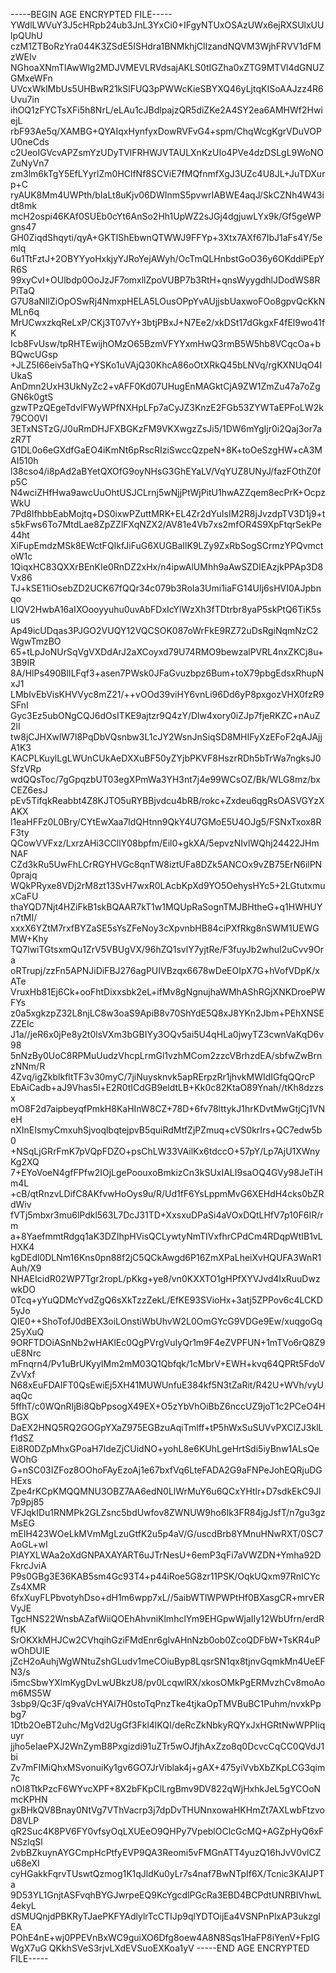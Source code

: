 -----BEGIN AGE ENCRYPTED FILE-----
YWdlLWVuY3J5cHRpb24ub3JnL3YxCi0+IFgyNTUxOSAzUWx6ejRXSUlxUUlpQUhU
czM1ZTBoRzYra044K3ZSdE5ISHdra1BNMkhjClIzandNQVM3WjhFRVV1dFMzWEIv
NGhoaXNmTlAwWlg2MDJVMEVLRVdsajAKLS0tIGZha0xZTG9MTVl4dGNUZGMxeWFn
UVcxWklMbUs5UHBwR21kSlFUQ3pPWWcKieSBYXQ46yLjtqKISoAAJzz4R6Uvu7in
ihOQ1zFYCTsXFi5h8NrL/eLAu1cJBdlpajzQR5diZKe2A4SY2ea6AMHWf2HwiejL
rbF93Ae5q/XAMBG+QYAIqxHynfyxDowRVFvG4+spm/ChqWcgKgrVDuVOPU0neCds
c2UeoIGVcvAPZsmYzUDyTVlFRHWJVTAULXnKzUIo4PVe4dzDSLgL9WoNOZuNyVn7
zm3lm6kTgY5EfLYyrlZm0HClfNf8SCViE7fMQfnmfXgJ3UZc4U8JL+JuTDXurp+C
ryAUK8Mm4UWPth/bIaLt8uKjv06DWInmS5pvwrIABWE4aqJ/SkCZNh4W43idt8mk
mcH2ospi46KAf0SUEb0cYt6AnSo2Hh1UpWZ2sJGj4dgjuwLYx9k/Gf5geWPgns47
GH0ZiqdShqyti/qyA+GKTlShEbwnQTWWJ9FFYp+3Xtx7AXf67IbJ1aFs4Y/5emlq
6u1TtFztJ+2OBYYyoHxkjyYJRoYejAWyh/OcTmQLHnbstGoO36y6OKddiPEpYR6S
99xyCvI+OUlbdp0OoJzJF7omxllZpoVUBP7b3RtH+qnsWyygdhlJDodWS8RPiTaQ
G7U8aNIlZiOpOSwRj4NmxpHELA5LOusOPpYvAUjjsbUaxwoFOo8gpvQcKkNMLn6q
MrUCwxzkqReLxP/CKj3T07vY+3btjPBxJ+N7Ee2/xkDSt17dGkgxF4fEl9wo41fK
Icb8FvUsw/tpRHTEwijhOMzO65BzmVFYYxmHwQ3rmB5W5hb8VCqcOa+bBQwcUGsp
+JLZ5I66eiv5aThQ+YSKo1uVAjQ30KhcA86oOtXRkQ45bLNVq/rgKXNUqO4IUkaS
AnDmn2UxH3UkNyZc2+vAFF0Kd07UHugEnMAGktCjA9ZW1ZmZu47a7oZgGN6k0gtS
gzwTPzQEgeTdvIFWyWPfNXHpLFp7aCyJZ3KnzE2FGb53ZYWTaEPFoLW2k79CO0VI
3ETxNSTzG/J0uRmDHJFXBGKzFM9VKXwgzZsJi5/1DW6mYgIjr0i2Qaj3or7azR7T
G1DL0o6eGXdfGaEO4iKmNt6pRscRIziSwccQzpeN+8K+toOeSzgHW+cA3MAI510h
l38cso4/i8pAd2aBYetQXOfG9oyNHsG3GhEYaLV/VqYUZ8UNyJ/fazFOthZ0fp5C
N4wciZHfHwa9awcUuOhtUSJCLrnj5wNjjPtWjPitU1hwAZZqem8ecPrK+OcpzWkU
7Pd8lfhbbEabMojtq+DS0ixwPZuttMRK+EL4Zr2dYuIsIM2R8jJvzdpTV3D1j9+t
s5kFws6To7MtdLae8ZpZZlFXqNZX2/AV81e4Vb7xs2mfOR4S9XpFtqrSekPe44ht
XiFupEmdzMSk8EWctFQIkfJiFuG6XUGBaIlK9LZy9ZxRbSogSCrmzYPQvmctoW1c
1QiqxHC83QXXrBEnKIe0RnDZ2xHx/n4ipwAlUMhh9aAwSZDIEAzjkPPAp3D8Vx86
TJ+kSE11iOsebZD2UCK67fQQr34c079b3RoIa3Umi1iaFG14UIj6sHVI0AJpbnqo
LlQV2HwbA16aIXOooyyuhu0uvAbFDxIcYlWzXh3fTDtrbr8yaP5skPtQ6TiK5sus
Ap49icUDqas3PJGO2VUQY12VQCSOK087oWrFkE9RZ72uDsRgiNqmNzC2WgwTmzBO
65+tLpJoNUrSqVgVXDdArJ2aXCoyxd79U74RMO9bewzalPVRL4nxZKCj8u+3B9IR
8A/HlPs490BlILFqf3+asen7PWsk0JFaGvuzbpz6Bum+toX79pbgEdsxRhupNxJ1
LMbIvEbVisKHVVyc8mZ21/++vOOd39viHY6vnLi96Dd6yP8pxgozVHX0fzR9SFnI
Gyc3Ez5ubONgCQJ6dOsITKE9ajtzr9Q4zY/Dlw4xory0iZJp7fjeRKZC+nAuZ2lI
tw8jCJHXwlW7l8PqDbVQsnbw3L1cJY2WsnJnSiqSD8MHIFyXzEFoF2qAJAjjA1K3
KACPLKuylLgLWUnCUkAeDXXuBF50yZYjbPKVF8HszrRDh5bTrWa7ngksJ0SfzVRp
wdQQsToc/7gGpqzbUT03egXPmWa3YH3nt7j4e99WCsOZ/Bk/WLG8mz/bxCEZ6esJ
pEv5TifqkReabbt4Z8KJTO5uRYBBjvdcu4bRB/rokc+Zxdeu6qgRsOASVGYzXAKX
l1eaHFFz0L0Bry/CYtEwXaa7ldQHtnn9QkY4U7GMoE5U4OJg5/FSNxTxox8RF3ty
QCowVVFxz/LxrzAHi3CCllY08bpfm/Eil0+gkXA/5epvzNIvlWQhj24422JHmNAF
CZd3kRu5UwFhLCrRGYHVGc8qnTW8iztUFa8DZk5ANCOx9vZB75ErN6ilPN0prajq
WQkPRyxe8VDj2rM8zt13SvH7wxR0LAcbKpXd9YO5OehysHYc5+2LGtutxmuxCaFU
thaYQD7Njt4HZiFkB1skBQAAR7kT1w1MQUpRaSognTMJBHtheG+q1HWHUYn7tMI/
xxxX6YZtM7rxfBYZaSE5sYsZFeNoy3cXpvnbHB84ciPXfRkg8nSWM1UEWGMW+Khy
TQ7lwiTGtsxmQu1ZrV5VBUgVX/96hZQ1svlY7yjtRe/F3fuyJb2whuI2uCvv9Ora
oRTrupj/zzFn5APNJiDiFBJ276agPUIVBzqx6678wDeEOIpX7G+hVofVDpK/xATe
VruxHb81Ej6Ck+ooFhtDixxsbk2eL+ifMv8gNgnujhaWMhAShRGjXNKDroePWFYs
z0a5xgkzpZ32L8njLC8w3oaS9ApiB8v70ShYdE5Q8xJ8YKn2Jbm+PEhXNSEZZEIc
J1a//jeR6x0jPe8y2t0lsVXm3bGBIYy3OQv5ai5U4qHLa0jwyTZ3cwnVaKqD6v98
5nNzBy0UoC8RPMuUudzVhcpLrmGl1vzhMCom2zzcVBrhzdEA/sbfwZwBrnzNNm/R
4Zvq/igZkblkfltTF3v30myC/7jiNuysknvk5apRErpzRr1jhvkMWIdIGfqQQrcP
EbAiCadb+aJ9Vhas5l+E2R0tICdGB9eldtLB+Kk0c82KtaO89Ynah//tKh8dzzsx
mO8F2d7aipbeyqfPmkH8KaHInW8CZ+78D+6fv78lttykJ1hrKDvtMwGtjCj1VNeH
nXInEIsmyCmxuhSjvoqlbqtejpvB5quiRdMtfZjPZmuq+cVS0krIrs+QC7edw5b0
+NSqLjGRrFmK7pVQpFDZO+psChLW33VAilKx6tdccO+57pY/Lp7AjU1XWnyKg2XQ
7+EYoVoeN4gfFPfw2IOjLgePoouxoBmkizCn3kSUxIALI9saOQ4GVy98JeTiHm4L
+cB/qtRnzvLDifC8AKfvwHoOys9u/R/Ud1fF6YsLppmMvG6XEHdH4cks0bZRdWiv
fVTj5mbxr3mu6lPdkl563L7DcJ31TD+XxsxuDPaSi4aVOxDQtLHfV7p10F6IR/rm
a+8YaefmmtRdgq1aK3DZIhpHVisQCLywtyNmTIVxfhrCPdCm4RDqpWtIB1vLHXK4
kgDEdl0DLNm16Kns0pn88f2jC5QCkAwgd6P16ZmXPaLheiXvHQUFA3WnR1Auh/X9
NHAEIcidR02WP7Tgr2ropL/pKkg+ye8/vn0KXXTO1gHPfXYVJvd4IxRuuDwzwkDO
0Tcq+yYuQDMcYvdZgQ6sXkTzzZekL/EfKE93SVioHx+3atj5ZPPov6c4LCKD5yJo
QIE0++ShoTofJ0dBEX3oiLOnstiWbUhvW2L0OmGYcG9VDGe9Ew/xuqgoGq25yXuQ
9ORFTDOiASnNb2wHAKlEc0QgPVrgVuIyQr1m9F4eZVPFUN+1mTVo6rQ8Z9uE8Nrc
mFnqrn4/Pv1uBrUKyylMm2mM03Q1Qbfqk/1cMbrV+EWH+kvq64QPRt5FdoVZvVxf
N68xEuFDAIFT0QsEwiEj5XH41MUWUnfuE384kf5N3tZaRit/R42U+WVh/vyUaqQc
5ffhT/c0WQnRIjBi8QbPpsogX49EX+O5zYbVhOiBbZ6nccUZ9joT1c2PCeO4HBGX
DaEX2HNQ5RQ2GOGpYXaZ975EGBzuAqiTmlff+tP5hWxSuSUVvPXClZJ3klLf1dSZ
Ei8R0DZpMhxGPoaH7IdeZjCUidNO+yohL8e6KUhLgeHrtSdi5iyBnw1ALsQeWOhG
G+nSC03IZFoz8OOhoFAyEzoAj1e67bxfVq6LteFADA2G9aFNPeJohEQRjuDGHExs
Zpe4rKCpKMQQMNU3OBZ7AA6edN0LlWrMuY6u6QCxYHtlr+D7sdkEkC9Jl7p9pj85
VFJqkIDu1RNMPk2GLZsnc5bdUwfov8ZWNUW9ho6Ik3FR84jgJsfT/n7gu3gzMsEG
mEIH423WOeLkMVmMgLzuGtfK2u5p4aV/G/uscdBrb8YMnuHNwRXT/0SC7AoGL+wI
PlAYXLWAa2oXdGNPAXAYART6uJTrNesU+6emP3qFi7aVWZDN+Ymha92DFkrcJviA
P9s0GBg3E36KAB5sm4Gc93T4+p44iRoe5G8zr11PSK/OqkUQxm97RnICYcZs4XMR
6fxXuyFLPbvotyhDso+dH1m6wpp7xL//5aibWTlWPWPtHf0BXasgCR+mrvERVyJE
TgcHNS22WnsbAZafWiiQOEhAhvniKlmhclYm9EHGpwWjaIIy12WbUfrn/erdRfUK
SrOKXkMHJCw2CVhqihGziFMdEnr6gIvAHnNzb0ob0ZcoQDFbW+TsKR4uPwOhDUIE
jZcH2oAuhjWgWNtuZshGLudv1meCOiuByp8LqsrSN1qx8tjnvGqmkMn4UeEFN3/s
i5mcSbwYXlmKygDvLwUBkzU8/pv0LcqwlRX/xkosOMkPgERMvzhCv8moAom6MS5W
3sbp9/Qc3F/q9vaVcHYAl7H0stoTqPnzTke4tjkaOpTMVBuBC1Puhm/nvxkPpbg7
1Dtb2OeBT2uhc/MgVd2UgGf3Fkl4lKQI/deRcZkNbkyRQYxJxHGRtNwWPPIiquyr
jjho5eIaePXJ2WnZymB8Pxgizdi91uZTr5wOJfjhAxZzo8q0DcvcCqCC0QVdJ1bi
Zv7mFIMiQhxMSvonuiKy1gv6GO7JrViblak4j+gAX+475yiVvbXbZKpLCG3qim7c
nOI8TtkPzcF6WYvcXPF+8X2bFKpClLrgBmv9DV822qWjHxhkJeL5gYCOoNmcKPHN
gxBHkQV8Bnay0NtVg7VThVacrp3j7dpDvTHUNnxowaHKHmZt7AXLwbFtzvoD8VLP
qR2Suc4K8PV6FY0vfsyOqLXUEeO9QHPy7VpeblOClcGcMQ+AGZpHyQ6xFNSzlqSl
2vbBZkuynAYGCmpHcPtfyEVP9QA3Reomi5vFMGnATT4yuzQ16hJvV0vlCZu68eXI
cyHGakkFqrvTUswtQzmog1K1qJldKu0yLr7s4naf7BwNTpIf6X/Tcnic3KAIJPTa
9D53YL1GnjtASFvqhBYGJwrpeEQ9KcYgcdlPGcRa3EBD4BCPdtUNRBIVhwL4ekyL
dSMUQnjdPBKRyTJaePKFYAdlylrTcCTIJp9qlYDTOijEa4VSNPnPlxAP3ukzgIEA
POhE4nE+wj0PPEVnBxWC9guiXO6Dfg8oew4A8N8Sqs1HaFP8iYenV+FpIGWgX7uG
QKkhSVeS3rjvLXdEVSuoEXKoa1yV
-----END AGE ENCRYPTED FILE-----

